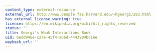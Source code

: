 ```yaml
---
content_type: external-resource
external_url: http://www.people.fas.harvard.edu/~hgeorgi/283.html
has_external_license_warning: true
license: https://en.wikipedia.org/wiki/All_rights_reserved
status: ''
title: Georgi's Weak Interactions Book
uid: 6edd946e-c27e-45f4-a66d-4443904bd1ee
wayback_url: ''
---
```

